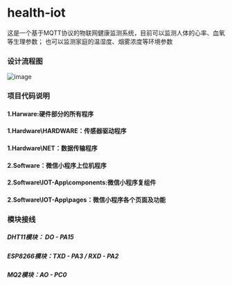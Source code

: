 # health-iot

这是一个基于MQTT协议的物联网健康监测系统，目前可以监测人体的心率、血氧等生理参数；
也可以监测家庭的温湿度、烟雾浓度等环境参数

### 设计流程图
![image](https://user-images.githubusercontent.com/97653369/166865967-b661f9a5-59c4-4277-bf1f-421781c9bacc.png)

### 项目代码说明
#### 1.Harware:硬件部分的所有程序
#### 1.Hardware\HARDWARE：传感器驱动程序
#### 1.Hardware\NET：数据传输程序
#### 2.Software：微信小程序上位机程序
#### 2.Software\IOT-App\components:微信小程序复组件
#### 2.Software\IOT-App\pages：微信小程序各个页面及功能

### 模块接线

##### DHT11模块： DO - PA15

##### ESP8266模块：TXD - PA3 / RXD - PA2

##### MQ2模块：AO - PC0
